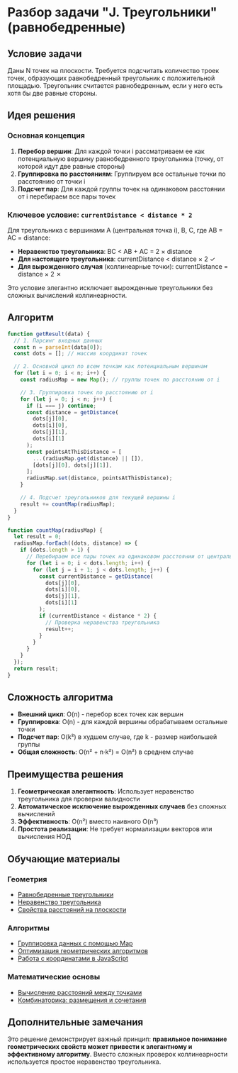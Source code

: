 # Разбор задачи "J. Треугольники" (равнобедренные)

## Условие задачи

Даны N точек на плоскости. Требуется подсчитать количество троек точек, образующих равнобедренный треугольник с положительной площадью. Треугольник считается равнобедренным, если у него есть хотя бы две равные стороны.

## Идея решения

### Основная концепция

1. **Перебор вершин**: Для каждой точки i рассматриваем ее как потенциальную вершину равнобедренного треугольника (точку, от которой идут две равные стороны)
2. **Группировка по расстояниям**: Группируем все остальные точки по расстоянию от точки i
3. **Подсчет пар**: Для каждой группы точек на одинаковом расстоянии от i перебираем все пары точек

### Ключевое условие: `currentDistance < distance * 2`

Для треугольника с вершинами A (центральная точка i), B, C, где AB = AC = distance:

- **Неравенство треугольника**: BC < AB + AC = 2 × distance
- **Для настоящего треугольника**: currentDistance < distance × 2 ✓
- **Для вырожденного случая** (коллинеарные точки): currentDistance = distance × 2 ✗

Это условие элегантно исключает вырожденные треугольники без сложных вычислений коллинеарности.

## Алгоритм

```javascript
function getResult(data) {
  // 1. Парсинг входных данных
  const n = parseInt(data[0]);
  const dots = []; // массив координат точек

  // 2. Основной цикл по всем точкам как потенциальным вершинам
  for (let i = 0; i < n; i++) {
    const radiusMap = new Map(); // группы точек по расстоянию от i

    // 3. Группировка точек по расстоянию от i
    for (let j = 0; j < n; j++) {
      if (i === j) continue;
      const distance = getDistance(
        dots[j][0],
        dots[i][0],
        dots[j][1],
        dots[i][1]
      );
      const pointsAtThisDistance = [
        ...(radiusMap.get(distance) || []),
        [dots[j][0], dots[j][1]],
      ];
      radiusMap.set(distance, pointsAtThisDistance);
    }

    // 4. Подсчет треугольников для текущей вершины i
    result += countMap(radiusMap);
  }
}

function countMap(radiusMap) {
  let result = 0;
  radiusMap.forEach((dots, distance) => {
    if (dots.length > 1) {
      // Перебираем все пары точек на одинаковом расстоянии от центральной точки
      for (let i = 0; i < dots.length; i++) {
        for (let j = i + 1; j < dots.length; j++) {
          const currentDistance = getDistance(
            dots[j][0],
            dots[i][0],
            dots[j][1],
            dots[i][1]
          );
          if (currentDistance < distance * 2) {
            // Проверка неравенства треугольника
            result++;
          }
        }
      }
    }
  });
  return result;
}
```

## Сложность алгоритма

- **Внешний цикл**: O(n) - перебор всех точек как вершин
- **Группировка**: O(n) - для каждой вершины обрабатываем остальные точки
- **Подсчет пар**: O(k²) в худшем случае, где k - размер наибольшей группы
- **Общая сложность**: O(n² + n·k²) = O(n²) в среднем случае

## Преимущества решения

1. **Геометрическая элегантность**: Использует неравенство треугольника для проверки валидности
2. **Автоматическое исключение вырожденных случаев** без сложных вычислений
3. **Эффективность**: O(n²) вместо наивного O(n³)
4. **Простота реализации**: Не требует нормализации векторов или вычисления НОД

## Обучающие материалы

### Геометрия

- [Равнобедренные треугольники](https://ru.wikipedia.org/wiki/Равнобедренный_треугольник)
- [Неравенство треугольника](https://ru.wikipedia.org/wiki/Неравенство_треугольника)
- [Свойства расстояний на плоскости](https://e-maxx.ru/algo/geometry_elementary)

### Алгоритмы

- [Группировка данных с помощью Map](https://developer.mozilla.org/ru/docs/Web/JavaScript/Reference/Global_Objects/Map)
- [Оптимизация геометрических алгоритмов](https://habr.com/ru/articles/144921/)
- [Работа с координатами в JavaScript](https://learn.javascript.ru/coordinates)

### Математические основы

- [Вычисление расстояний между точками](https://mathworld.wolfram.com/Distance.html)
- [Комбинаторика: размещения и сочетания](https://ru.wikipedia.org/wiki/Размещения_и_сочетания)

## Дополнительные замечания

Это решение демонстрирует важный принцип: **правильное понимание геометрических свойств может привести к элегантному и эффективному алгоритму**. Вместо сложных проверок коллинеарности используется простое неравенство треугольника.

